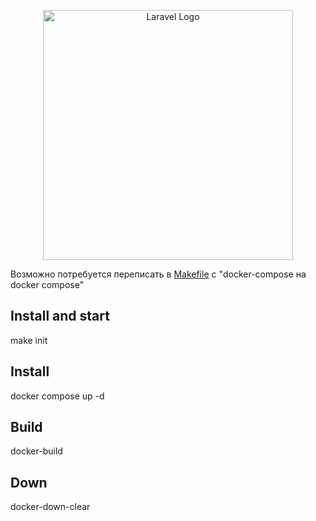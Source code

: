 <p align="center"><a href="https://laravel.com" target="_blank"><img src="https://raw.githubusercontent.com/laravel/art/master/logo-lockup/5%20SVG/2%20CMYK/1%20Full%20Color/laravel-logolockup-cmyk-red.svg" width="400" alt="Laravel Logo"></a></p>

Возможно потребуется переписать в [Makefile](..%2FMakefile) с "docker-compose на  docker compose"

## Install and start

make init

## Install
docker compose up -d

## Build
docker-build

## Down
docker-down-clear
